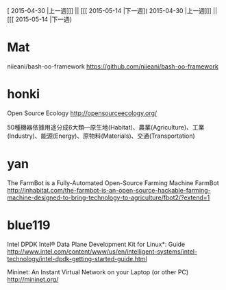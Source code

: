 [ 2015-04-30 |上一週]]] || [[[ 2015-05-14 |下一週]( 2015-04-30 |上一週]]] || [[[ 2015-05-14 |下一週)



# Mat

niieani/bash-oo-framework
<https://github.com/niieani/bash-oo-framework>  

# honki

Open Source Ecology
<http://opensourceecology.org/>  

50種機器依據用途分成6大類—原生地(Habitat)、農業(Agriculture)、工業(Industry)、能源(Energy)、原物料(Materials)、交通(Transportation) 

# yan

The FarmBot is a Fully-Automated Open-Source Farming Machine FarmBot
<http://inhabitat.com/the-farmbot-is-an-open-source-hackable-farming-machine-designed-to-bring-technology-to-agriculture/fbot2/?extend=1>  

# blue119

Intel DPDK
Intel® Data Plane Development Kit for Linux*: Guide
<http://www.intel.com/content/www/us/en/intelligent-systems/intel-technology/intel-dpdk-getting-started-guide.html>  

Mininet: An Instant Virtual Network on your Laptop (or other PC)
<http://mininet.org/>  